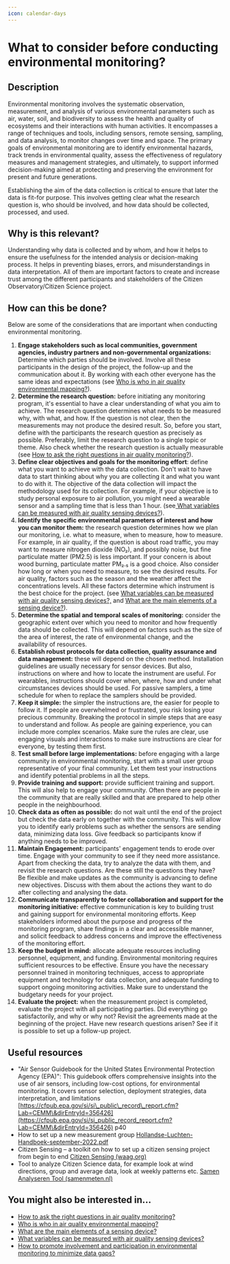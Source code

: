 ```yaml
---
icon: calendar-days
---
```


# What to consider before conducting environmental monitoring?

## Description

Environmental monitoring involves the systematic observation, measurement, and analysis of various environmental parameters such as air, water, soil, and biodiversity to assess the health and quality of ecosystems and their interactions with human activities. It encompasses a range of techniques and tools, including sensors, remote sensing, sampling, and data analysis, to monitor changes over time and space. The primary goals of environmental monitoring are to identify environmental hazards, track trends in environmental quality, assess the effectiveness of regulatory measures and management strategies, and ultimately, to support informed decision-making aimed at protecting and preserving the environment for present and future generations.

Establishing the aim of the data collection is critical to ensure that later the data is fit-for purpose. This involves getting clear what the research question is, who should be involved, and how data should be collected, processed, and used.

## Why is this relevant?

Understanding why data is collected and by whom, and how it helps to ensure the usefulness for the intended analysis or decision-making process. It helps in preventing biases, errors, and misunderstandings in data interpretation. All of them are important factors to create and increase trust among the different participants and stakeholders of the Citizen Observatory/Citizen Science project.

## How can this be done?

Below are some of the considerations that are important when conducting environmental monitoring.

1. **Engage stakeholders such as local communities, government agencies, industry partners and non-governmental organizations:** Determine which parties should be involved. Involve all these participants in the design of the project, the follow-up and the communication about it. By working with each other everyone has the same ideas and expectations (see [Who is who in air quality environmental mapping?](who-is-who-in-air-quality-environmental-monitoring.md)).
2. **Determine the research question:** before initiating any monitoring program, it's essential to have a clear understanding of what you aim to achieve. The research question determines what needs to be measured why, with what, and how. If the question is not clear, then the measurements may not produce the desired result. So, before you start, define with the participants the research question as precisely as possible. Preferably, limit the research question to a single topic or theme. Also check whether the research question is actually measurable (see [How to ask the right questions in air quality monitoring?](how-to-ask-the-right-questions-in-air-quality-monitoring.md)).
3. **Define clear objectives and goals for the monitoring effort**: define what you want to achieve with the data collection. Don't wait to have data to start thinking about why you are collecting it and what you want to do with it. The objective of the data collection will impact the methodology used for its collection. For example, if your objective is to study personal exposure to air pollution, you might need a wearable sensor and a sampling time that is less than 1 hour. (see[ What variables can be measured with air quality sensing devices?](../sensing-devices/what-variables-can-be-measured-with-air-quality-sensing-devices.md)).
4. **Identify the specific environmental parameters of interest and how you can monitor them:** the research question determines how we plan our monitoring, i.e. what to measure, when to measure, how to measure. For example, in air quality, if the question is about road traffic, you may want to measure nitrogen dioxide (NO₂), and possibly noise, but fine particulate matter (PM2.5) is less important. If your concern is about wood burning, particulate matter PM₂.₅ is a good choice. Also consider how long or when you need to measure, to see the desired results. For air quality, factors such as the season and the weather affect the concentrations levels. All these factors determine which instrument is the best choice for the project. (see [What variables can be measured with air quality sensing devices?,](../sensing-devices/what-variables-can-be-measured-with-air-quality-sensing-devices.md) and [What are the main elements of a sensing device?](../sensing-devices/what-are-the-main-elements-of-a-sensing-device.md)).
5. **Determine the spatial and temporal scales of monitoring:** consider the geographic extent over which you need to monitor and how frequently data should be collected. This will depend on factors such as the size of the area of interest, the rate of environmental change, and the availability of resources.
6. **Establish robust protocols for data collection, quality assurance and data management:** these will depend on the chosen method. Installation guidelines are usually necessary for sensor devices. But also, instructions on where and how to locate the instrument are useful. For wearables, instructions should cover when, where, how and under what circumstances devices should be used. For passive samplers, a time schedule for when to replace the samplers should be provided.
7. **Keep it simple:** the simpler the instructions are, the easier for people to follow it. If people are overwhelmed or frustrated, you risk losing your precious community. Breaking the protocol in simple steps that are easy to understand and follow. As people are gaining experience, you can include more complex scenarios. Make sure the rules are clear, use engaging visuals and interactions to make sure instructions are clear for everyone, by testing them first.
8. **Test small before large implementations:** before engaging with a large community in environmental monitoring, start with a small user group representative of your final community. Let them test your instructions and identify potential problems in all the steps.
9. **Provide training and support:** provide sufficient training and support. This will also help to engage your community. Often there are people in the community that are really skilled and that are prepared to help other people in the neighbourhood.
10. **Check data as often as possible:** do not wait until the end of the project but check the data early on together with the community. This will allow you to identify early problems such as whether the sensors are sending data, minimizing data loss. Give feedback so participants know if anything needs to be improved.
11. **Maintain Engagement:** participants' engagement tends to erode over time. Engage with your community to see if they need more assistance. Apart from checking the data, try to analyze the data with them, and revisit the research questions. Are these still the questions they have? Be flexible and make updates as the community is advancing to define new objectives. Discuss with them about the actions they want to do after collecting and analysing the data.
12. **Communicate transparently to foster collaboration and support for the monitoring initiative:** effective communication is key to building trust and gaining support for environmental monitoring efforts. Keep stakeholders informed about the purpose and progress of the monitoring program, share findings in a clear and accessible manner, and solicit feedback to address concerns and improve the effectiveness of the monitoring effort.
13. **Keep the budget in mind:** allocate adequate resources including personnel, equipment, and funding. Environmental monitoring requires sufficient resources to be effective. Ensure you have the necessary personnel trained in monitoring techniques, access to appropriate equipment and technology for data collection, and adequate funding to support ongoing monitoring activities. Make sure to understand the budgetary needs for your project.
14. **Evaluate the project:** when the measurement project is completed, evaluate the project with all participating parties. Did everything go satisfactorily, and why or why not? Revisit the agreements made at the beginning of the project. Have new research questions arisen? See if it is possible to set up a follow-up project.

## Useful resources

* "Air Sensor Guidebook for the United States Environmental Protection Agency (EPA)": This guidebook offers comprehensive insights into the use of air sensors, including low-cost options, for environmental monitoring. It covers sensor selection, deployment strategies, data interpretation, and limitations [https://cfpub.epa.gov/si/si\_public\_record\_report.cfm?Lab=CEMM\&dirEntryId=356426](https://cfpub.epa.gov/si/si_public_record_report.cfm?Lab=CEMM\&dirEntryId=356426) p40
* How to set up a new measurement group [Hollandse-Luchten-Handboek-september-2022.pdf](https://hollandse-luchten.org/wp-content/uploads/sites/9/Hollandse-Luchten-Handboek-september-2022.pdf)
* Citizen Sensing – a toolkit on how to set up a citizen sensing project from begin to end [Citizen Sensing (waag.org)](https://waag.org/sites/waag/files/2018-03/Citizen-Sensing-A-Toolkit.pdf)
* Tool to analyze Citizen Science data, for example look at wind directions, group and average data, look at weekly patterns etc. [Samen Analyseren Tool (samenmeten.nl)](https://analyseren.samenmeten.nl/)

## You might also be interested in…

* [How to ask the right questions in air quality monitoring?](how-to-ask-the-right-questions-in-air-quality-monitoring.md)
* [Who is who in air quality environmental mapping?](who-is-who-in-air-quality-environmental-monitoring.md)
* [What are the main elements of a sensing device?](../sensing-devices/what-are-the-main-elements-of-a-sensing-device.md)
* [What variables can be measured with air quality sensing devices?](../sensing-devices/what-variables-can-be-measured-with-air-quality-sensing-devices.md)
* [How to promote involvement and participation in environmental monitoring to minimize data gaps?](../community/how-to-promote-involvement-and-participation-in-environmental-monitoring-to-minimize-data-gaps.md)
